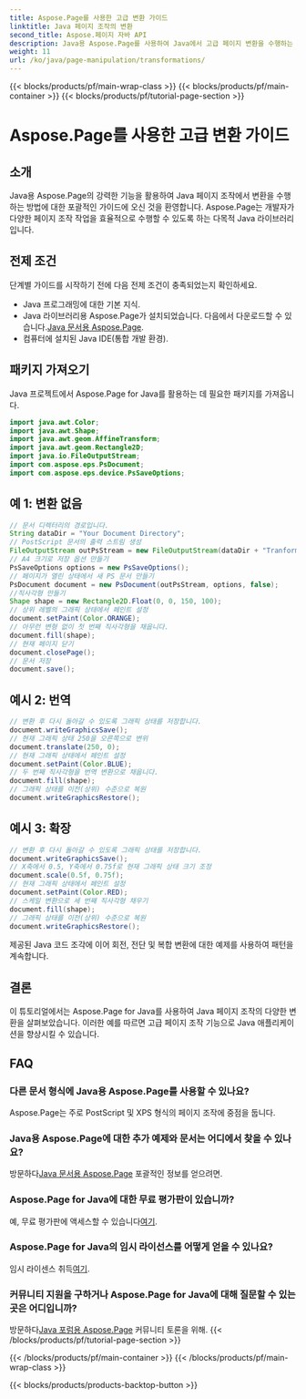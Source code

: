 ```yaml
---
title: Aspose.Page를 사용한 고급 변환 가이드
linktitle: Java 페이지 조작의 변환
second_title: Aspose.페이지 자바 API
description: Java용 Aspose.Page를 사용하여 Java에서 고급 페이지 변환을 수행하는 방법을 알아보세요. 강력한 조작 기능으로 Java 애플리케이션을 강화하세요.
weight: 11
url: /ko/java/page-manipulation/transformations/
---
```


{{< blocks/products/pf/main-wrap-class >}}
{{< blocks/products/pf/main-container >}}
{{< blocks/products/pf/tutorial-page-section >}}

# Aspose.Page를 사용한 고급 변환 가이드

## 소개
Java용 Aspose.Page의 강력한 기능을 활용하여 Java 페이지 조작에서 변환을 수행하는 방법에 대한 포괄적인 가이드에 오신 것을 환영합니다. Aspose.Page는 개발자가 다양한 페이지 조작 작업을 효율적으로 수행할 수 있도록 하는 다목적 Java 라이브러리입니다.
## 전제 조건
단계별 가이드를 시작하기 전에 다음 전제 조건이 충족되었는지 확인하세요.
- Java 프로그래밍에 대한 기본 지식.
-  Java 라이브러리용 Aspose.Page가 설치되었습니다. 다음에서 다운로드할 수 있습니다.[Java 문서용 Aspose.Page](https://reference.aspose.com/page/java/).
- 컴퓨터에 설치된 Java IDE(통합 개발 환경).
## 패키지 가져오기
Java 프로젝트에서 Aspose.Page for Java를 활용하는 데 필요한 패키지를 가져옵니다.
```java
import java.awt.Color;
import java.awt.Shape;
import java.awt.geom.AffineTransform;
import java.awt.geom.Rectangle2D;
import java.io.FileOutputStream;
import com.aspose.eps.PsDocument;
import com.aspose.eps.device.PsSaveOptions;

```
## 예 1: 변환 없음
```java
// 문서 디렉터리의 경로입니다.
String dataDir = "Your Document Directory";
// PostScript 문서의 출력 스트림 생성
FileOutputStream outPsStream = new FileOutputStream(dataDir + "Tranformations_outPS.ps");
// A4 크기로 저장 옵션 만들기
PsSaveOptions options = new PsSaveOptions();
// 페이지가 열린 상태에서 새 PS 문서 만들기
PsDocument document = new PsDocument(outPsStream, options, false);
//직사각형 만들기
Shape shape = new Rectangle2D.Float(0, 0, 150, 100);
// 상위 레벨의 그래픽 상태에서 페인트 설정
document.setPaint(Color.ORANGE);
// 아무런 변형 없이 첫 번째 직사각형을 채웁니다.
document.fill(shape);
// 현재 페이지 닫기
document.closePage();
// 문서 저장
document.save();
```
## 예시 2: 번역
```java
// 변환 후 다시 돌아갈 수 있도록 그래픽 상태를 저장합니다.
document.writeGraphicsSave();
// 현재 그래픽 상태 250을 오른쪽으로 변위
document.translate(250, 0);
// 현재 그래픽 상태에서 페인트 설정
document.setPaint(Color.BLUE);
// 두 번째 직사각형을 번역 변환으로 채웁니다.
document.fill(shape);
// 그래픽 상태를 이전(상위) 수준으로 복원
document.writeGraphicsRestore();
```
## 예시 3: 확장
```java
// 변환 후 다시 돌아갈 수 있도록 그래픽 상태를 저장합니다.
document.writeGraphicsSave();
// X축에서 0.5, Y축에서 0.75f로 현재 그래픽 상태 크기 조정
document.scale(0.5f, 0.75f);
// 현재 그래픽 상태에서 페인트 설정
document.setPaint(Color.RED);
// 스케일 변환으로 세 번째 직사각형 채우기
document.fill(shape);
// 그래픽 상태를 이전(상위) 수준으로 복원
document.writeGraphicsRestore();
```
제공된 Java 코드 조각에 이어 회전, 전단 및 복합 변환에 대한 예제를 사용하여 패턴을 계속합니다.
## 결론
이 튜토리얼에서는 Aspose.Page for Java를 사용하여 Java 페이지 조작의 다양한 변환을 살펴보았습니다. 이러한 예를 따르면 고급 페이지 조작 기능으로 Java 애플리케이션을 향상시킬 수 있습니다.
## FAQ
### 다른 문서 형식에 Java용 Aspose.Page를 사용할 수 있나요?
Aspose.Page는 주로 PostScript 및 XPS 형식의 페이지 조작에 중점을 둡니다.
### Java용 Aspose.Page에 대한 추가 예제와 문서는 어디에서 찾을 수 있나요?
 방문하다[Java 문서용 Aspose.Page](https://reference.aspose.com/page/java/) 포괄적인 정보를 얻으려면.
### Aspose.Page for Java에 대한 무료 평가판이 있습니까?
 예, 무료 평가판에 액세스할 수 있습니다[여기](https://releases.aspose.com/).
### Aspose.Page for Java의 임시 라이선스를 어떻게 얻을 수 있나요?
 임시 라이센스 취득[여기](https://purchase.aspose.com/temporary-license/).
### 커뮤니티 지원을 구하거나 Aspose.Page for Java에 대해 질문할 수 있는 곳은 어디입니까?
 방문하다[Java 포럼용 Aspose.Page](https://forum.aspose.com/c/page/39) 커뮤니티 토론을 위해.
{{< /blocks/products/pf/tutorial-page-section >}}

{{< /blocks/products/pf/main-container >}}
{{< /blocks/products/pf/main-wrap-class >}}

{{< blocks/products/products-backtop-button >}}
